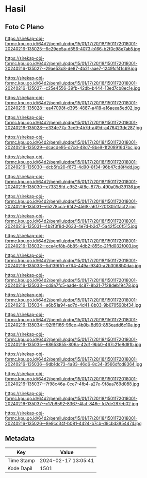 # Hasil

## Foto C Plano

https://sirekap-obj-formc.kpu.go.id/64d2/pemilu/pdpr/15/01/17/20/18/1501172018001-20240216-135025--9c29ee5a-d556-4073-b166-b2f0c98e7ab5.jpg

https://sirekap-obj-formc.kpu.go.id/64d2/pemilu/pdpr/15/01/17/20/18/1501172018001-20240216-135027--29ae53c8-de87-4b21-aae7-1249fcf41c69.jpg

https://sirekap-obj-formc.kpu.go.id/64d2/pemilu/pdpr/15/01/17/20/18/1501172018001-20240216-135027--c25e4556-39fb-42db-b444-13ed7cb8ec1e.jpg

https://sirekap-obj-formc.kpu.go.id/64d2/pemilu/pdpr/15/01/17/20/18/1501172018001-20240216-135028--ea47098f-d395-4887-a418-a16aeea5ed02.jpg

https://sirekap-obj-formc.kpu.go.id/64d2/pemilu/pdpr/15/01/17/20/18/1501172018001-20240216-135028--e334e77a-3ce9-4b7d-a49d-a476423dc287.jpg

https://sirekap-obj-formc.kpu.go.id/64d2/pemilu/pdpr/15/01/17/20/18/1501172018001-20240216-135029--dcacde95-d7cd-48d7-8be9-1f208916d7bc.jpg

https://sirekap-obj-formc.kpu.go.id/64d2/pemilu/pdpr/15/01/17/20/18/1501172018001-20240216-135030--dcb5fe20-f673-4d90-8f34-96b47cd8f4dd.jpg

https://sirekap-obj-formc.kpu.go.id/64d2/pemilu/pdpr/15/01/17/20/18/1501172018001-20240216-135030--c73328fd-c952-4f8c-877b-490a05d39136.jpg

https://sirekap-obj-formc.kpu.go.id/64d2/pemilu/pdpr/15/01/17/20/18/1501172018001-20240216-135031--e5278cca-6f42-4568-a6f7-20f3051facf2.jpg

https://sirekap-obj-formc.kpu.go.id/64d2/pemilu/pdpr/15/01/17/20/18/1501172018001-20240216-135031--4b2f3f8d-2633-4e7d-b3d7-5a42f5c6f515.jpg

https://sirekap-obj-formc.kpu.go.id/64d2/pemilu/pdpr/15/01/17/20/18/1501172018001-20240216-135032--cce4df8b-8b85-4db2-855c-21ffd032f003.jpg

https://sirekap-obj-formc.kpu.go.id/64d2/pemilu/pdpr/15/01/17/20/18/1501172018001-20240216-135033--5d139f51-e764-449a-9340-a2b3068b0dac.jpg

https://sirekap-obj-formc.kpu.go.id/64d2/pemilu/pdpr/15/01/17/20/18/1501172018001-20240216-135033--cd9a7fc5-aade-4c87-8b31-7f28deb19478.jpg

https://sirekap-obj-formc.kpu.go.id/64d2/pemilu/pdpr/15/01/17/20/18/1501172018001-20240216-135034--a6b51a94-ad7d-4d41-8b03-9b070590bf34.jpg

https://sirekap-obj-formc.kpu.go.id/64d2/pemilu/pdpr/15/01/17/20/18/1501172018001-20240216-135034--92f6f166-96ce-4b0b-8d93-853eadd6c10a.jpg

https://sirekap-obj-formc.kpu.go.id/64d2/pemilu/pdpr/15/01/17/20/18/1501172018001-20240216-135035--68653855-806a-42d1-9bb0-467c21e8d81b.jpg

https://sirekap-obj-formc.kpu.go.id/64d2/pemilu/pdpr/15/01/17/20/18/1501172018001-20240216-135036--9db1dc73-4a83-46d6-8c34-8566dfcd8364.jpg

https://sirekap-obj-formc.kpu.go.id/64d2/pemilu/pdpr/15/01/17/20/18/1501172018001-20240216-135037--7f98c46a-0ce7-4fb4-a27e-9f8aa769d088.jpg

https://sirekap-obj-formc.kpu.go.id/64d2/pemilu/pdpr/15/01/17/20/18/1501172018001-20240216-135037--c17b8592-8367-4faf-848e-fd7de287eb02.jpg

https://sirekap-obj-formc.kpu.go.id/64d2/pemilu/pdpr/15/01/17/20/18/1501172018001-20240216-135026--8e9cc34f-b081-4424-b7cb-d9cbd3854474.jpg


## Metadata

| Key        | Value               |
| ---------- | ------------------- |
| Time Stamp | 2024-02-17 13:05:41 |
| Kode Dapil | 1501                |



